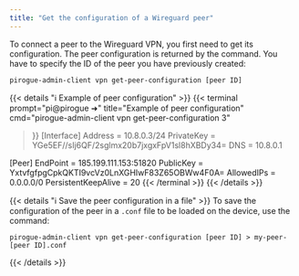 ```yaml
---
title: "Get the configuration of a Wireguard peer"
---
```


To connect a peer to the Wireguard VPN, you first need to get its configuration. The peer configuration is returned by the command. You have to specify the ID of the peer you have previously created:
```shell {title="Get the configuration of a peer"}
pirogue-admin-client vpn get-peer-configuration [peer ID]
```

{{< details "ℹ️ Example of peer configuration" >}}
{{< terminal 
prompt="pi@pirogue ➜" 
title="Example of peer configuration"
cmd="pirogue-admin-client vpn get-peer-configuration 3" 
>}}
[Interface]
Address = 10.8.0.3/24
PrivateKey = YGe5EF//sIj6QF/2sglmx20b7jxgxFpV1sl8hXBDy34=
DNS = 10.8.0.1

[Peer]
EndPoint = 185.199.111.153:51820
PublicKey = YxtvfgfpgCpkQKTI9vcVz0LnXGHIwF83Z65OBWw4F0A=
AllowedIPs = 0.0.0.0/0
PersistentKeepAlive = 20
{{< /terminal >}}
{{< /details >}}

{{< details "ℹ️ Save the peer configuration in a file" >}}
To save the configuration of the peer in a `.conf` file to be loaded on the device, use the command: 
```shell {title="Save the configuration of the peer in a file"}
pirogue-admin-client vpn get-peer-configuration [peer ID] > my-peer-[peer ID].conf
```
{{< /details >}}